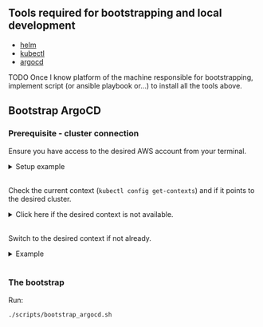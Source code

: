 ## Tools required for bootstrapping and local development
- [helm](https://helm.sh/docs/intro/install/#from-homebrew-macos)
- [kubectl](https://kubernetes.io/docs/tasks/tools/install-kubectl-macos/#install-with-homebrew-on-macos)
- [argocd](https://kostis-argo-cd.readthedocs.io/en/refresh-docs/getting_started/install_cli/#install-on-macos-darwin)

TODO Once I know platform of the machine responsible for bootstrapping, implement script (or ansible playbook or...) to install all the tools above.

## Bootstrap ArgoCD

### Prerequisite - cluster connection

Ensure you have access to the desired AWS account from your terminal.
<details>
<summary>Setup example</summary>

```bash
export AWS_ACCESS_KEY_ID=...
export AWS_SECRET_ACCESS_KEY=...
```
or whatever more advanced way you use to set AWS creds.
</details><br>

Check the current context (`kubectl config get-contexts`) and if it points to the desired cluster.  

<details>
<summary>Click here if the desired context is not available.</summary>

Run:
```bash
aws eks update-kubeconfig --region us-west-2 --alias mwos-interview --name <cluster_name>
```
where `<cluster_name>` was the output from terraform (you can also check in AWS Console)
</details><br>


Switch to the desired context if not already.
<details>
<summary>Example</summary>

`kubectl config use-context mwos-interview
`
</details><br>


### The bootstrap
Run:
```
./scripts/bootstrap_argocd.sh
```


